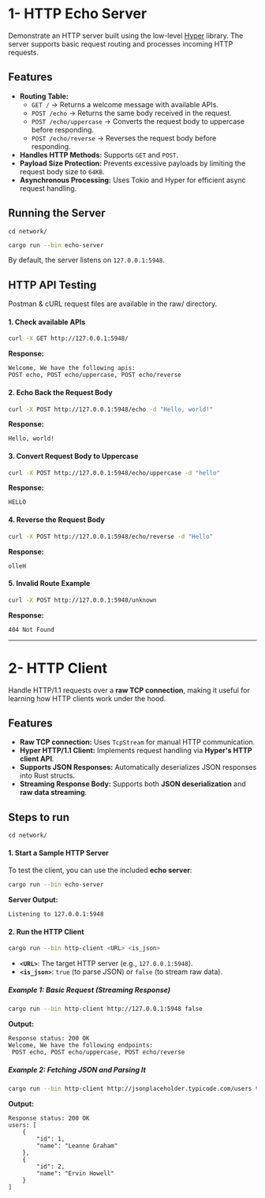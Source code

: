 

# 1- HTTP Echo Server

Demonstrate an HTTP server built using the low-level [Hyper](https://hyper.rs/) library. The server supports basic request routing and processes incoming HTTP requests.  

## Features  

- **Routing Table:**  
  - `GET /` → Returns a welcome message with available APIs.  
  - `POST /echo` → Returns the same body received in the request.  
  - `POST /echo/uppercase` → Converts the request body to uppercase before responding.  
  - `POST /echo/reverse` → Reverses the request body before responding.  
- **Handles HTTP Methods:** Supports `GET` and `POST`.  
- **Payload Size Protection:** Prevents excessive payloads by limiting the request body size to `64KB`.  
- **Asynchronous Processing:** Uses Tokio and Hyper for efficient async request handling.  

## Running the Server  

`cd network/`
```sh
cargo run --bin echo-server
```

By default, the server listens on `127.0.0.1:5948`.  

## HTTP API Testing

Postman & cURL request files are available in the raw/ directory. 

#### 1. Check available APIs  
```sh
curl -X GET http://127.0.0.1:5948/
```
**Response:**  
```
Welcome, We have the following apis:
POST echo, POST echo/uppercase, POST echo/reverse
```

#### 2. Echo Back the Request Body  
```sh
curl -X POST http://127.0.0.1:5948/echo -d "Hello, world!"
```
**Response:**  
```
Hello, world!
```

#### 3. Convert Request Body to Uppercase  
```sh
curl -X POST http://127.0.0.1:5948/echo/uppercase -d "hello"
```
**Response:**  
```
HELLO
```

#### 4. Reverse the Request Body  
```sh
curl -X POST http://127.0.0.1:5948/echo/reverse -d "Hello"
```
**Response:**  
```
olleH
```

#### 5. Invalid Route Example  
```sh
curl -X POST http://127.0.0.1:5948/unknown
```
**Response:**  
```
404 Not Found
```


---

# 2- HTTP Client   

 Handle HTTP/1.1 requests over a **raw TCP connection**, making it useful for learning how HTTP clients work under the hood.  

## Features  

- **Raw TCP connection:** Uses `TcpStream` for manual HTTP communication.  
- **Hyper HTTP/1.1 Client:** Implements request handling via **Hyper's HTTP client API**.  
- **Supports JSON Responses:** Automatically deserializes JSON responses into Rust structs.  
- **Streaming Response Body:** Supports both **JSON deserialization** and **raw data streaming**.  


## Steps to run  

`cd network/`

#### 1. Start a Sample HTTP Server  
To test the client, you can use the included **echo server**:  

```sh
cargo run --bin echo-server
```
**Server Output:**  
```
Listening to 127.0.0.1:5948
```

#### 2. Run the HTTP Client  

```sh
cargo run --bin http-client <URL> <is_json>
```
- **`<URL>`**: The target HTTP server (e.g., `127.0.0.1:5948`).  
- **`<is_json>`**: `true` (to parse JSON) or `false` (to stream raw data).  

##### Example 1: Basic Request (Streaming Response)  

```sh
cargo run --bin http-client http://127.0.0.1:5948 false
```

**Output:**  
```
Response status: 200 OK
Welcome, We have the following endpoints: 
 POST echo, POST echo/uppercase, POST echo/reverse
```


##### Example 2: Fetching JSON and Parsing It  

```sh
cargo run --bin http-client http://jsonplaceholder.typicode.com/users true
```

**Output:**  
```
Response status: 200 OK
users: [
    {
        "id": 1,
        "name": "Leanne Graham"
    },
    {
        "id": 2,
        "name": "Ervin Howell"
    }
]
```
